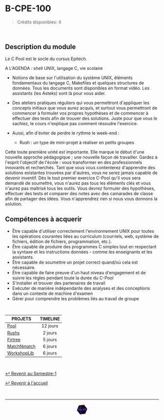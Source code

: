 # B-CPE-100

> Crédits disponibles: 4

<br>

## Description du module

Le C Pool est le socle du cursus Epitech.

A L'AGENDA : shell UNIX, langage C, vie scolaire

- Notions de base sur l'utilisation du système UNIX, éléments fondamentaux du langage C, Makefiles et quelques structures de données. Tous les documents sont disponibles en format vidéo. Les assistants (les Asteks) sont là pour vous aider.

- Des ateliers pratiques réguliers qui vous permettront d'appliquer les concepts initiaux que vous aurez acquis, et surtout vous permettront de commencer à formuler vos propres hypothèses et de commencer à effectuer des tests afin de trouver des solutions. Juste pour que vous le sachiez, le cours n'explique pas comment résoudre l'exercice.

- Aussi, afin d'éviter de perdre le rythme le week-end :
  - Rush : un type de mini-projet à réaliser en petits groupes

Cette toute première unité est importante. Elle marque le début d'une nouvelle approche pédagogique ; une nouvelle façon de travailler. Gardez à l'esprit l'objectif de l'école : vous transformer en des professionnels innovants et recherchés. Tant que vous vous contenterez d'apprendre des solutions existantes trouvées par d'autres, vous ne serez jamais capable de devenir inventif. Dès le tout premier exercice C-Pool qu'il vous sera demandé de soumettre, vous n'aurez pas tous les éléments clés et vous n'aurez pas maîtrisé tous les outils. Vous devrez formuler des hypothèses, effectuer des tests et comparer des notes avec des camarades de classe afin de partager des idées. Vous n'apprendrez rien si nous vous donnons la solution.

## Compétences à acquerir

- Être capable d'utiliser correctement l'environnement UNIX pour toutes les opérations courantes liées au curriculum (courriels, web, système de fichiers, édition de fichiers, programmation, etc.).
- Être capable de produire des programmes C simples tout en respectant la syntaxe et les instructions données - comme les enseignants et les assistants.
- Être capable de soumettre un projet correct quand/où cela est nécessaire.
- Être capable de faire preuve d'un haut niveau d'engagement et de suivre les règles pendant toute la durée du C-Pool
- S'installer et trouver des partenaires de travail
- Exécuter de manière indépendante des analyses et des conceptions dans un contexte de machine d'examen
- Gérer pour comprendre les problèmes liés au travail de groupe

<br>

<table align="center">
    <thead>
        <tr>
            <th>PROJETS</th>
            <th>TIMELINE</th>
        </tr>
    </thead>
    <tbody>
        <tr>
            <td><a href="https://github.com/Studio-17/Epitech-Subjects/tree/main/Semester-1/B-CPE-100/Pool">Pool</a></td>
            <td align="center">12 jours</td>
        </tr>
        <tr>
            <td><a href="https://github.com/Studio-17/Epitech-Subjects/tree/main/Semester-1/B-CPE-100/Rushs">Rushs</a></td>
            <td align="center">2 jours</td>
        </tr>
        <tr>
            <td><a href="https://github.com/Studio-17/Epitech-Subjects/tree/main/Semester-1/B-CPE-100/Firtree">Firtree</a></td>
            <td align="center">5 jours</td>
        </tr>
        <tr>
            <td><a href="https://github.com/Studio-17/Epitech-Subjects/tree/main/Semester-1/B-CPE-100/MatchNmatch">MatchNmatch</a></td>
            <td align="center">6 jours</td>
        </tr>
        <tr>
            <td><a href="https://github.com/Studio-17/Epitech-Subjects/tree/main/Semester-1/B-CPE-100/WorkshopLib">WorkshopLib</a></td>
            <td align="center">6 jours</td>
        </tr>
    </tbody>
</table>

<br>

[↩️ Revenir au Semestre-1](https://github.com/Studio-17/Epitech-Subjects/tree/main/Semester-1)

[↩️ Revenir à l'accueil](https://github.com/Studio-17/Epitech-Subjects)

<br>

---

<div align="center">

<a href="https://github.com/Studio-17" target="_blank"><img src="../../assets/voc17.gif" width="40"></a>

</div>

